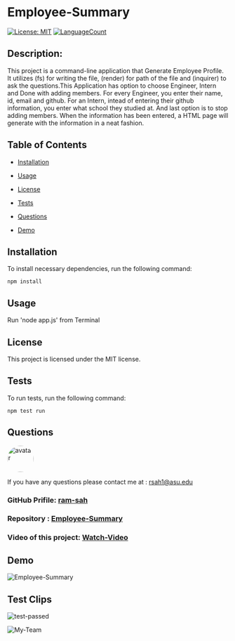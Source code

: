 # Employee-Summary

[![License: MIT](https://img.shields.io/badge/License-MIT-green.svg)](https://opensource.org/licenses/MIT)
[![LanguageCount](https://img.shields.io/github/languages/count/ram-sah/Employee-Summary)](https://github.com/ram-sah/Employee-Summary)

## Description: 

This project is a command-line application that Generate Employee Profile. It utilizes (fs) for writing the file, (render) for path of the file and (inquirer) to ask the questions.This Application has option to choose Engineer, Intern and Done with adding members. For every Engineer, you enter their name, id, email and github. For an Intern, intead of entering their github information, you enter what school they studied at. And last option is to stop adding members. When the information has been entered, a HTML page will generate with the information in a neat fashion.
         
## Table of Contents
       
* [Installation](#installation)
            
* [Usage](#usage)
            
* [License](#license)
            
* [Tests](#tests)
            
* [Questions](#Questions)

* [Demo](#Demo)
         
## Installation
            
To install necessary dependencies, run the following command:
            
```
npm install
```
        
## Usage
            
Run 'node app.js' from Terminal

## License 
            
This project is licensed under the MIT license.
            
## Tests
            
To run tests, run the following command:
            
```
npm test run
```

## Questions
            
<img src="https://github.com/ram-sah.png" alt="avatar" style="border-radius: 30px" width="60" />
            
If you have any questions please contact me at : rsah1@asu.edu
### GitHub Prifile: [ram-sah](https://github.com/ram-sah) 
### Repository : [Employee-Summary](https://github.com/ram-sah/Employee-Summary)
### Video of this project: [Watch-Video](https://drive.google.com/file/d/123nHEIQUUUJtcacWBxMU9_hFFXxJzYvc/view?usp=sharing)


## Demo 
![Employee-Summary](https://user-images.githubusercontent.com/64625123/89113935-07634680-d445-11ea-8849-44d82578d7c1.gif)

## Test Clips
![test-passed](https://user-images.githubusercontent.com/64625123/89114211-dc2e2680-d447-11ea-95f6-29195d0b7be1.png)


![My-Team](https://user-images.githubusercontent.com/64625123/89114399-d6d1db80-d449-11ea-9b48-54b185725ef0.jpg)

